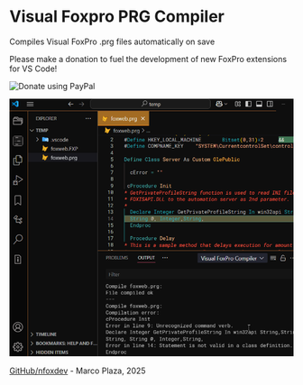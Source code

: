 
# Visual Foxpro PRG Compiler

Compiles Visual FoxPro .prg files automatically on save

Please make a donation to fuel the development of new FoxPro extensions for VS Code!

![Donate using PayPal](https://www.paypalobjects.com/webstatic/en_US/i/buttons/PP_logo_h_100x26.png)

![Descripción](image1.png)

[GitHub/nfoxdev](https://github.com/nfoxdev) - Marco Plaza, 2025
